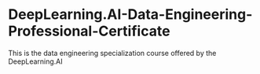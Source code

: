 # DeepLearning.AI-Data-Engineering-Professional-Certificate
This is the data engineering specialization course offered by the DeepLearning.AI 
